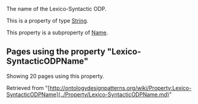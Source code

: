 The name of the Lexico-Syntactic ODP.


This is a property of type [String](../Type/String.md "Type:String").


This property is a subproperty of [Name](../Property/Name.md "Property:Name").




  


## Pages using the property "Lexico-SyntacticODPName"


Showing 20 pages using this property.



Retrieved from "[http://ontologydesignpatterns.org/wiki/Property:Lexico-SyntacticODPName](../Property/Lexico-SyntacticODPName.md)"
